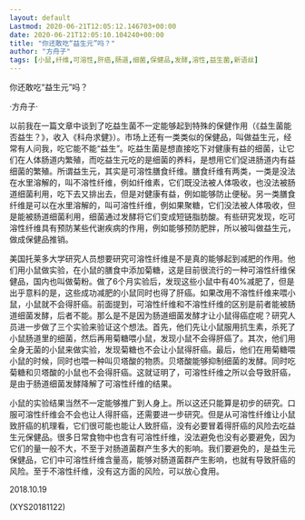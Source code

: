 ```yaml
---
layout: default
Lastmod: 2020-06-21T12:05:12.146703+00:00
date: 2020-06-21T12:05:10.104240+00:00
title: "你还敢吃“益生元”吗？"
author: "方舟子"
tags: [小鼠,纤维,可溶性,肝癌,肠道,细菌,保健品,发酵,溶性,益生菌,新语丝]
---
```


你还敢吃“益生元”吗？

·方舟子·

以前我在一篇文章中谈到了吃益生菌不一定能够起到特殊的保健作用（《益生菌能否益生？》，收入《科舟求健》）。市场上还有一类类似的保健品，叫做益生元，经常有人问我，吃它能不能“益生”。吃益生菌是想直接吃下对健康有益的细菌，让它们在人体肠道内繁殖，而吃益生元吃的是细菌的养料，是想用它们促进肠道内有益细菌的繁殖。所谓益生元，其实是可溶性膳食纤维。膳食纤维有两类，一类是没法在水里溶解的，叫不溶性纤维，例如纤维素，它们既没法被人体吸收，也没法被肠道细菌利用，吃下去又排出去，但是对健康有益，例如能够防止便秘。另一类膳食纤维是可以在水里溶解的，叫可溶性纤维，例如果聚糖，它们没法被人体吸收，但是能被肠道细菌利用，细菌通过发酵将它们变成短链脂肪酸。有些研究发现，吃可溶性纤维具有预防某些代谢疾病的作用，例如能够预防肥胖，所以被叫做益生元，做成保健品推销。

美国托莱多大学研究人员想要研究可溶性纤维是不是真的能够起到减肥的作用。他们用小鼠做实验，在小鼠的膳食中添加菊糖，这是目前很流行的一种可溶性纤维保健品，国内也叫做菊粉。做了6个月实验后，发现这些小鼠中有40%减肥了，但是出乎意料的是，这些成功减肥的小鼠同时也得了肝癌。如果改用不溶性纤维来喂小鼠，小鼠就不会得肝癌。前面提到，可溶性纤维和不溶性纤维的区别是前者能被肠道细菌发酵，后者不能。那么是不是因为肠道细菌发酵才让小鼠得癌症呢？研究人员进一步做了三个实验来验证这个想法。首先，他们先让小鼠服用抗生素，杀死了小鼠肠道里的细菌，然后再用菊糖喂小鼠，发现小鼠不会得肝癌了。其次，他们用全身无菌的小鼠来做实验，发现菊糖也不会让小鼠得肝癌。最后，他们在用菊糖喂小鼠的时候，同时也喂一种叫贝塔酸的物质。贝塔酸能够抑制细菌的发酵。同时吃菊糖和贝塔酸的小鼠也不会得肝癌。这就证明了，可溶性纤维之所以会导致肝癌，是由于肠道细菌发酵降解了可溶性纤维的结果。

小鼠的实验结果当然不一定能够推广到人身上。所以这还只能算是初步的研究。口服可溶性纤维会不会也让人得肝癌，还需要进一步研究。但是从可溶性纤维让小鼠致肝癌的机理看，它们很可能也能让人致肝癌，没有必要冒着得肝癌的风险去吃益生元保健品。很多日常食物中也含有可溶性纤维，没法避免也没有必要避免，因为它们的量一般不大，不至于对肠道菌群产生多大的影响。我们要避免的，是益生元保健品，它们中可溶性纤维含量高，能够对肠道菌群产生影响，也就有导致肝癌的风险。至于不溶性纤维，没有这方面的风险，可以放心食用。

2018.10.19

(XYS20181122)

